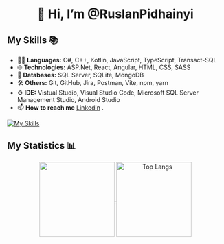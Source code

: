 <h1 align="center">👋 Hi, I’m @RuslanPidhainyi</h1>

## My Skills 📚 

- 👨‍💻 **Languages:** C#, C++, Kotlin, JavaScript, TypeScript, Transact-SQL    
- 🌐 **Technologies:** ASP.Net, React, Angular, HTML, CSS, SASS
- 💾 **Databases:** SQL Server, SQLite, MongoDB
- 🛠️ **Others:**  Git, GitHub, Jira, Postman, Vite, npm, yarn
- ⚙  **IDE:** Vistual Studio, Visual Studio Code, Microsoft SQL Server Management Studio, Android Studio 
- 📫 **How to reach me** [Linkedin](https://www.linkedin.com/in/ruslan-pidhainyi-10539126b/) .

[![My Skills](https://skillicons.dev/icons?i=js,ts,cs,cpp,dotnet,react,angular,html,css,sass,mysql,sqlite,mongodb,git,github,postman,vite,npm,yarn,visualstudio,vscode,androidstudio,figma,ps)](https://skillicons.dev)


## My Statistics 📊

<p align="center">
  <a href="https://github.com/anuraghazra/github-readme-stats">
    <img height=175 align="center" src="https://github-readme-stats.vercel.app/api?username=RuslanPidhainyi&theme=neon&show_icons=true">
  </a>
  <a href="https://github.com/anuraghazra/github-readme-stats">
    <img height=175 align="center" src="https://github-readme-stats.vercel.app/api/top-langs/?username=RuslanPidhainyi&layout=compact&theme=vision-friendly-dark" alt="Top Langs">
  </a>
</p>



  <!---
RuslanPidhainyi/RuslanPidhainyi is a ✨ special ✨ repository because its `README.md` (this file) appears on your GitHub profile.
You can click the Preview link to take a look at your changes.
--->
